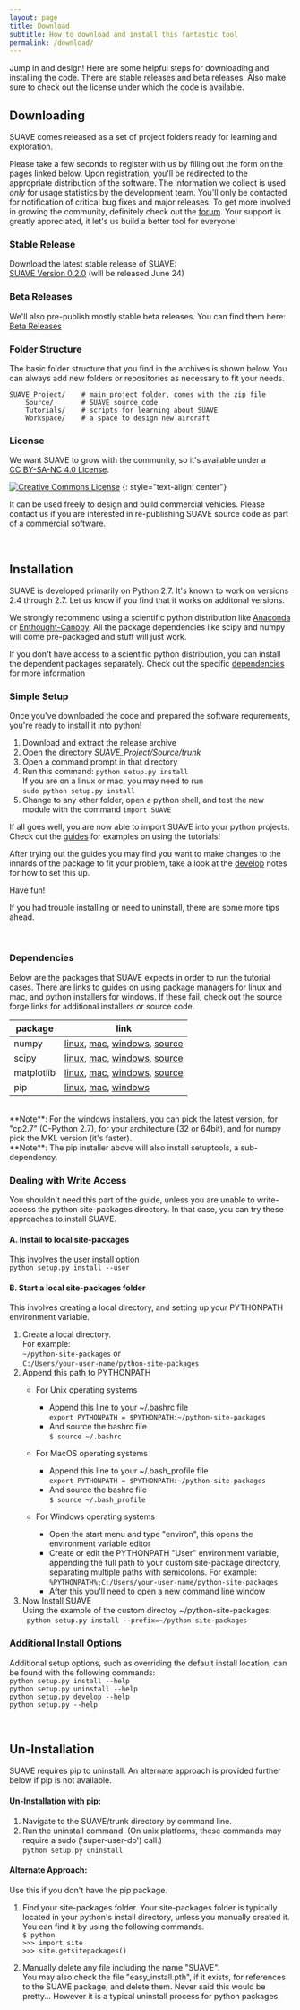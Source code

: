 ```yaml
---
layout: page
title: Download
subtitle: How to download and install this fantastic tool
permalink: /download/
---
```



Jump in and design!  Here are some helpful steps for downloading and installing the code.  There are stable releases and beta releases.  Also make sure to check out the license under which the code is available.

## Downloading

SUAVE comes released as a set of project folders ready for learning and exploration.  

Please take a few seconds to register with us by filling out the form on the pages linked below. Upon registration, you'll be redirected to the appropriate distribution of the software.  The information we collect is used _only_ for usage statistics by the development team. You'll only be contacted for notification of critical bug fixes and major releases. To get more involved in growing the community, definitely check out the [forum](/forum). Your support is greatly appreciated, it let's us build a better tool for everyone!

### Stable Release
Download the latest stable release of SUAVE: <br>
[SUAVE Version 0.2.0](/register/)
(will be released June 24)


### Beta Releases
We'll also pre-publish mostly stable beta releases.  You can find them here: <br>
[Beta Releases](/register/)


### Folder Structure

The basic folder structure that you find in the archives is shown below.  You can always add new folders or repositories as necessary to fit your needs.

~~~
SUAVE_Project/    # main project folder, comes with the zip file
    Source/       # SUAVE source code
    Tutorials/    # scripts for learning about SUAVE
    Workspace/    # a space to design new aircraft
~~~

### License

We want SUAVE to grow with the community, so it's available under a <br>[CC BY-SA-NC 4.0 License](https://creativecommons.org/licenses/by-nc-sa/4.0/).  

<a rel="license"  href="http://creativecommons.org/licenses/by-nc-sa/4.0/"><img alt="Creative Commons License" style="border-width:0" src="https://i.creativecommons.org/l/by-nc-sa/4.0/88x31.png" /></a>
{: style="text-align: center"}

It can be used freely to design and build commercial vehicles.  Please contact us if you are interested in re-publishing SUAVE source code as part of a commercial software.  

<br>

## Installation

SUAVE is developed primarily on Python 2.7. It's known to work on versions 2.4 through 2.7.  Let us know if you find that it works on additonal versions.

We strongly recommend using a scientific python distribution like [Anaconda](http://continuum.io/downloads) or [Enthought-Canopy](https://store.enthought.com/downloads).  All the package dependencies like scipy and numpy will come pre-packaged and stuff will just work.

If you don't have access to a scientific python distribution, you can install the dependent packages separately.  Check out the specific [dependencies](#dependencies) for more information

### Simple Setup

Once you've downloaded the code and prepared the software requrements, you're ready to install it into python!

1. Download and extract the release archive
2. Open the directory _SUAVE_Project/Source/trunk_
3. Open a command prompt in that directory
4. Run this command: ```python setup.py install``` <br>
   If you are on a linux or mac, you may need to run <br> ```sudo python setup.py install```
5. Change to any other folder, open a python shell, and test the new module with the command `import SUAVE`

If all goes well, you are now able to import SUAVE into your python projects.  Check out the [guides](/guides) for examples on using the tutorials!

After trying out the guides you may find you want to make changes to the innards of the package to fit your problem, take a look at the [develop](/develop) notes for how to set this up.

Have fun!  

If you had trouble installing or need to uninstall, there are some more tips ahead.

<br>    

### Dependencies

Below are the packages that SUAVE expects in order to run the tutorial cases.  There are links to guides on using package managers for linux and mac, and python installers for windows.  If these fail, check out the source forge links for additional installers or source code.

|package     | link  |
|------------|-------|
| numpy      | [linux](http://www.scipy.org/install.html#linux-packages), [mac](http://www.scipy.org/install.html#mac-packages), [windows](http://www.lfd.uci.edu/~gohlke/pythonlibs/#numpy), [source](http://sourceforge.net/projects/numpy/files/NumPy) |
| scipy      | [linux](http://www.scipy.org/install.html#linux-packages), [mac](http://www.scipy.org/install.html#mac-packages), [windows](http://www.lfd.uci.edu/~gohlke/pythonlibs/#scipy), [source](http://sourceforge.net/projects/scipy/files/scipy) |
| matplotlib | [linux](http://www.scipy.org/install.html#linux-packages), [mac](http://www.scipy.org/install.html#mac-packages), [windows](http://www.lfd.uci.edu/~gohlke/pythonlibs/#matplotlib), [source](http://sourceforge.net/projects/matplotlib/files/matplotlib) |
| pip        | [linux](https://pip.pypa.io/en/stable/installing.html#install-pip), [mac](https://pip.pypa.io/en/stable/installing.html#install-pip), [windows](https://pip.pypa.io/en/stable/installing.html#install-pip) |

<br>
**Note**: For the windows installers, you can pick the latest version, for "cp2.7" (C-Python 2.7), for your architecture (32 or 64bit), and for numpy pick the MKL version (it's faster). <br>
**Note**: The pip installer above will also install setuptools, a sub-dependency.


### Dealing with Write Access

You shouldn't need this part of the guide, unless you are unable to write-access the python site-packages  directory.  In that case, you can try these approaches to install SUAVE.

#### A. Install to local site-packages

This involves the user install option <br>
``` python setup.py install --user ```


#### B. Start a local site-packages folder 

This involves creating a local directory, and setting up your PYTHONPATH environment variable.

1. Create a local directory.  
   For example: <br>
   ```~/python-site-packages``` or <br> 
   ```C:/Users/your-user-name/python-site-packages```
2. Append this path to PYTHONPATH
   - For Unix operating systems
      - Append this line to your ~/.bashrc file <br>
         ```export PYTHONPATH = $PYTHONPATH:~/python-site-packages```
      - And source the bashrc file <br>
         ```$ source ~/.bashrc```
         
   - For MacOS operating systems
      - Append this line to your ~/.bash_profile file <br>
         ```export PYTHONPATH = $PYTHONPATH:~/python-site-packages```
      - And source the bashrc file <br>
         ```$ source ~/.bash_profile```
         
   - For Windows operating systems
      - Open the start menu and type "environ", this opens the environment variable editor
      - Create or edit the PYTHONPATH "User" environment variable, appending the full path to your custom site-package directory, separating multiple paths with semicolons.  For example: <br>
      	```%PYTHONPATH%;C:/Users/your-user-name/python-site-packages```
      - After this you'll need to open a new command line window <br>
3. Now Install SUAVE <br>
   Using the example of the custom directoy ~/python-site-packages: <br>
   ``` python setup.py install --prefix=~/python-site-packages```
      
### Additional Install Options

Additional setup options, such as overriding the default install location, can be found with the following commands: <br>
`python setup.py install --help` <br>
`python setup.py uninstall --help` <br>
`python setup.py develop --help` <br>
`python setup.py --help` 

<br>

##   Un-Installation

SUAVE requires pip to uninstall.  An alternate approach is provided further below if pip is not available.

#### Un-Installation with pip:

1. Navigate to the SUAVE/trunk directory by command line.
2. Run the uninstall command. (On unix platforms, these commands may require a sudo ('super-user-do') call.) <br>
   ```python setup.py uninstall```
  
#### Alternate Approach:
   Use this if you don't have the pip package.

1. Find your site-packages folder.
    Your site-packages folder is typically located in your python's install directory, unless you manually created it.  You can find it by using the following commands.<br>
    `$ python ` <br>
    `>>> import site` <br>
    `>>> site.getsitepackages()` 
         
2. Manually delete any file including the name "SUAVE".  
   You may also check the file "easy_install.pth", if it exists, for references to the SUAVE package, and delete them.  Never said this would be pretty...  However it is a typical uninstall process for python packages.


